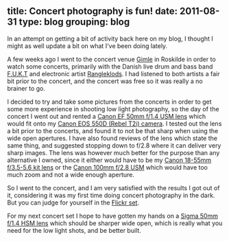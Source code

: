 title: Concert photography is fun!
date: 2011-08-31
type: blog
grouping: blog
---
In an attempt on getting a bit of activity back here on my blog, I thought I might as well update a bit on what I've been doing lately.

A few weeks ago I went to the concert venue [Gimle](http://gimle.dk/) in Roskilde in order to watch some concerts, primarily with the Danish live drum and bass band [F.U.K.T](http://fukt.dk/) and electronic artist [Rangleklods](http://rangleklods.com/). I had listened to both artists a fair bit prior to the concert, and the concert was free so it was really a no brainer to go.

I decided to try and take some pictures from the concerts in order to get some more experience in shooting low light photography, so the day of the concert I went out and rented a [Canon EF 50mm f/1.4 USM lens](http://www.canon-europe.com/For_Home/Product_Finder/Cameras/EF_Lenses/Standard_and_Medium_Telephoto/EF_50mm_f1.4_USM/) which would fit onto my [Canon EOS 550D (Rebel T2i) camera](http://www.canon-europe.com/For_Home/Product_Finder/Cameras/Digital_SLR/EOS_550D/). I tested out the lens a bit prior to the concerts, and found it to not be that sharp when using the wide open apertures. I have also found reviews of the lens which state the same thing, and suggested stopping down to f/2.8 where it can deliver very sharp images. The lens was however much better for the purpose than any alternative I owned, since it either would have to be my [Canon 18-55mm f/3.5-5.6 kit lens](http://www.canon-europe.com/For_Home/Product_Finder/Cameras/EF_Lenses/EF-S/EF-S_18-55mm_f3.5-5.6_IS_II/) or the [Canon 100mm f/2.8 USM](http://www.canon-europe.com/For_Home/Product_Finder/Cameras/EF_Lenses/Macro/EF_100mm_f2.8_Macro_USM/) which would have too much zoom and not a wide enough aperture.

So I went to the concert, and I am very satisfied with the results I got out of it, considering it was my first time doing concert photography in the dark. But you can judge for yourself in the [Flickr set](https://www.flickr.com/photos/tenzer/sets/72157627485926578/).

For my next concert set I hope to have gotten my hands on a [Sigma 50mm f/1.4 HSM lens](http://www.sigmaphoto.com/product/50mm-f14-ex-dg-hsm) which should be sharper wide open, which is really what you need for the low light shots, and be better built.
